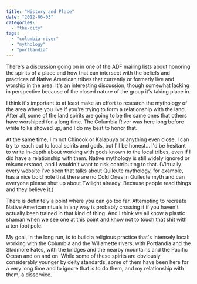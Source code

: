 ```yaml
---
title: "History and Place"
date: "2012-06-03"
categories: 
  - "the-city"
tags: 
  - "columbia-river"
  - "mythology"
  - "portlandia"
---
```


There's a discussion going on in one of the ADF mailing lists about honoring the spirits of a place and how that can intersect with the beliefs and practices of Native American tribes that currently or formerly live and worship in the area. It's an interesting discussion, though somewhat lacking in perspective because of the closed nature of the group it's taking place in.

I think it's important to at least make an effort to research the mythology of the area where you live if you're trying to form a relationship with the land. After all, some of the land spirits are going to be the same ones that others have worshiped for a long time. The Columbia River was here long before white folks showed up, and I do my best to honor that.

At the same time, I'm not Chinook or Kalapuya or anything even close. I can try to reach out to local spirits and gods, but I'll be honest... I'd be hesitant to write in-depth about working with gods known to the local tribes, even if I did have a relationship with them. Native mythology is still widely ignored or misunderstood, and I wouldn't want to risk contributing to that. (Virtually every website I've seen that talks about Quileute mythology, for example, has a nice bold note that there are no Cold Ones in Quileute myth and can everyone please shut up about Twilight already. Because people read things and they believe it.)

There is definitely a point where you can go too far. Attempting to recreate Native American rituals in any way is probably crossing it if you haven't actually been trained in that kind of thing. And I think we all know a plastic shaman when we see one at this point and know not to touch that shit with a ten foot pole.

My goal, in the long run, is to build a religious practice that's intensely local: working with the Columbia and the Willamette rivers, with Portlandia and the Skidmore Fates, with the bridges and the nearby mountains and the Pacific Ocean and on and on. While some of these spirits are obviously considerably younger by deity standards, some of them have been here for a very long time and to ignore that is to do them, and my relationship with them, a disservice.
